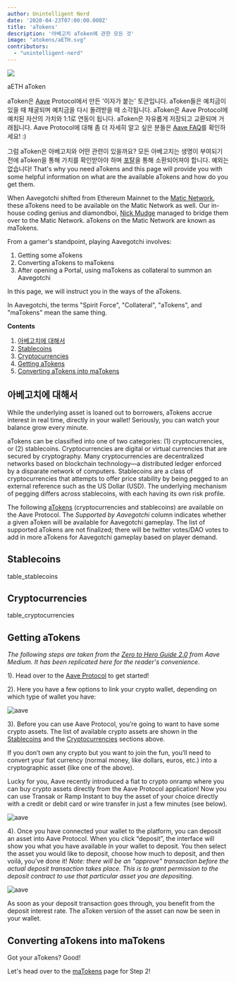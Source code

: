 ```yaml
---
author: Unintelligent Nerd
date: '2020-04-23T07:00:00.000Z'
title: 'aTokens'
description: '아베고치 aToken에 관한 모든 것'
image: "atokens/aETH.svg"
contributors:
  - "unintelligent-nerd"
---
```


<div class="headerImageContainer">
<img class="headerImage" src="/atokens/aETH.png">
<p class="headerImageText">aETH aToken</p>
</div>

aToken은 [Aave](https://aave.com) Protocol에서 만든 '이자가 붙는' 토큰입니다. aToken들은 예치금이 있을 때 채굴되며 예치금을 다시 돌려받을 때 소각됩니다. aToken은 Aave Protocol에 예치된 자산의 가치와 1:1로 연동이 됩니다. aToken은 자유롭게 저장되고 교환되며 거래됩니다. Aave Protocol에 대해 좀 더 자세히 알고 싶은 분들은 [Aave FAQ](https://docs.aave.com/faq/)를 확인하세요! :)

그럼 aToken은 아베고치와 어떤 관련이 있을까요? 모든 아베고치는 생명이 부여되기 전에 aToken을 통해 가치를 확인받아야 하며 [포탈](/pages/portals)을 통해 소환되어져야 합니다. 예외는 없습니다! That's why you need aTokens and this page will provide you with some helpful information on what are the available aTokens and how do you get them.

When Aavegotchi shifted from Ethereum Mainnet to the [Matic Network](/glossary#matic-network), these aTokens need to be available on the Matic Network as well. Our in-house coding genius and diamondboi, [Nick Mudge](/team#nick-mudge) managed to bridge them over to the Matic Network. aTokens on the Matic Network are known as maTokens.

From a gamer's standpoint, playing Aavegotchi involves:

1. Getting some aTokens
2. Converting aTokens to maTokens
3. After opening a Portal, using maTokens as collateral to summon an Aavegotchi

In this page, we will instruct you in the ways of the aTokens.

In Aavegotchi, the terms "Spirit Force", "Collateral", "aTokens", and "maTokens" mean the same thing.

<div class="contentsBox">

**Contents**

<ol>
<li><a href=#about>아베고치에 대해서</a></li>
<li><a href=#stablecoins>Stablecoins</a></li>
<li><a href=#cryptocurrencies>Cryptocurrencies</a></li>
<li><a href=#getting-atokens>Getting aTokens</a></li>
<li><a href=#converting-atokens-into-matokens>Converting aTokens into maTokens</a></li>
</ol>

</div>

## 아베고치에 대해서

While the underlying asset is loaned out to borrowers, aTokens accrue interest in real time, directly in your wallet! Seriously, you can watch your balance grow every minute.

aTokens can be classified into one of two categories: (1) cryptocurrencies, or (2) stablecoins. Cryptocurrencies are digital or virtual currencies that are secured by cryptography. Many cryptocurrencies are decentralized networks based on blockchain technology—a distributed ledger enforced by a disparate network of computers. Stablecoins are a class of cryptocurrencies that attempts to offer price stability by being pegged to an external reference such as the US Dollar (USD). The underlying mechanism of pegging differs across stablecoins, with each having its own risk profile.


The following [aTokens](https://docs.aave.com/developers/deployed-contracts/deployed-contract-instances) (cryptocurrencies and stablecoins) are available on the Aave Protocol. The *Supported by Aavegotchi* column indicates whether a given aToken will be available for Aavegotchi gameplay. The list of supported aTokens are not finalized; there will be twitter votes/DAO votes to add in more aTokens for Aavegotchi gameplay based on player demand.

## Stablecoins

table_stablecoins

## Cryptocurrencies

table_cryptocurrencies

## Getting aTokens

*The following steps are taken from the [Zero to Hero Guide 2.0](https://medium.com/aave/zero-to-hero-guide-2-0-dadce0f3e834) from Aave Medium. It has been replicated here for the reader's convenience.*

1). Head over to the <a href = "https://app.aave.com/">Aave Protocol</a> to get started!

2). Here you have a few options to link your crypto wallet, depending on which type of wallet you have:

<img src = "/atokens/connect-your-wallet.png" alt = "aave" class="bodyImage" />

3). Before you can use Aave Protocol, you’re going to want to have some crypto assets. The list of available crypto assets are shown in the <a href=#stablecoins>Stablecoins</a> and the <a href=#cryptocurrencies>Cryptocurrencies</a> sections above.

If you don’t own any crypto but you want to join the fun, you’ll need to convert your fiat currency (normal money, like dollars, euros, etc.) into a cryptographic asset (like one of the above).

Lucky for you, Aave recently introduced a fiat to crypto onramp where you can buy crypto assets directly from the Aave Protocol application! Now you can use Transak or Ramp Instant to buy the asset of your choice directly with a credit or debit card or wire transfer in just a few minutes (see below).

<img src = "/atokens/buy-with-fiat.png" alt = "aave" class="bodyImage" />

4). Once you have connected your wallet to the platform, you can deposit an asset into Aave Protocol. When you click “deposit”, the interface will show you what you have available in your wallet to deposit. You then select the asset you would like to deposit, choose how much to deposit, and then voilá, you’ve done it! *Note: there will be an "approve" transaction before the actual deposit transaction takes place. This is to grant permission to the deposit contract to use that particular asset you are depositing.*

<img src = "/atokens/deposit.gif" alt = "aave" class="bodyImage" />

As soon as your deposit transaction goes through, you benefit from the deposit interest rate. The aToken version of the asset can now be seen in your wallet.

## Converting aTokens into maTokens

Got your aTokens? Good!

Let's head over to the [maTokens](/matokens) page for Step 2!